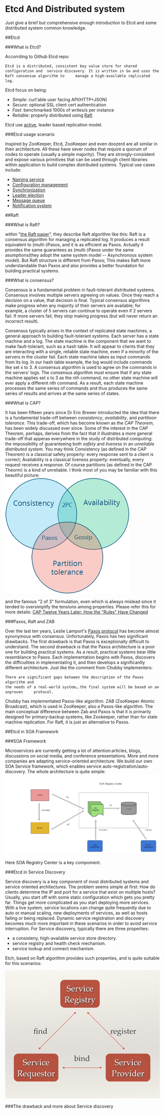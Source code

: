 # Etcd And Distributed system

Just give a brief but comprehensive enough introduction to Etcd and some distributed system common knowledge.

##Etcd

###What is Etcd?
	
Accorrding to Github Etcd repo:

	Etcd is a distributed, consistent key value store for shared configuration and 	service discovery. It is written in Go and uses the Raft consensue algorithm to 	manage a high-available replicated log.

Etcd focus on being:

- _Simple_: curl'able user facing API(HTTP+JSON)
- _Secure_: optional SSL client cert authentication
- _Fast_: benchmarked 1000s of writes/s per instance
- _Reliable_: properly distributed using [Raft][1]

Etcd use [active][2], leader based replication model.

###Etcd usage scenario

Inspired by ZooKeeper, Etcd, ZooKeeper and even doozerd are all similar in their architecture. All these have sever nodes that require a quorum of nodes to operate (usually a simple majority). They are strongly-consistent and expose various primitives that can be used through client libraries within application to build complex distributed systems. Typical use cases include:

- [Naming service][3]
- [Configuration management][4]
- [Synchronization][5]
- [Leader election][6]
- [Message queue][7]
- [Notification system][8]


##Raft

###What is Raft?

within "[the Raft paper][9]", they describe Raft algorithm like this: Raft is a consensus algorithm for managing a replicated log. It produces a result equivalent to (multi-)Paxos, and it is as efficient as Paxos. Actually it provides the same guarantees as (multi-)Paxos under the same asumptions(they adopt the same system model -- Asynchronous system model). But Raft structure is different from Paxos; This makes Raft more understandable than Paxos and also provides a better foundation for building practical systems. 

###What is consensus?

Consensus is a fundamental problem in fault-tolerant distributed systems. Consensus involves multiple servers agreeing on values. Once they reach a decision on a value, that decision is final. Typical consensus algorithms make progress when any majority of their servers are available; for example, a cluster of 5 servers can continue to operate even if 2 servers fail. If more servers fail, they stop making progress (but will never return an incorrect result).

Consensus typically arises in the context of replicated state machines, a general approach to building fault-tolerant systems. Each server has a state machine and a log. The state machine is the component that we want to make fault-tolerant, such as a hash table. It will appear to clients that they are interacting with a single, reliable state machine, even if a minority of the servers in the cluster fail. Each state machine takes as input commands from its log. In our hash table example, the log would include commands like set x to 3. A consensus algorithm is used to agree on the commands in the servers' logs. The consensus algorithm must ensure that if any state machine applies set x to 3 as the nth command, no other state machine will ever apply a different nth command. As a result, each state machine processes the same series of commands and thus produces the same series of results and arrives at the same series of states.

###What is CAP?

It has been fifteen years since Dr Eric Brewer introducted the idea that there is a fundamental trade-off between *consistency*, *availability*, and *partitoon tolerance*. This trade-off, which has become known as the *CAP Theorem*, has been widely discussed ever since. Some of the interest in the CAP Theorem, perhaps, derives from the fact that it illustrates a more general trade-off that apperas everywhere in the study of distributed computing: the impossibility of guaranteeing both *safety* and *liveness* in an *unreliable distributed system*. You may think Consistency (as defined in the CAP Theorem) is a classical safety property: every response sent to a client is correct; Availability is a classical liveness property: eventually, every request receives a response. Of course partitions (as defined in the CAP Theorm) is a kind of unreliable. I think most of you may be familiar with this beautiful picture: 
![CAP](https://raw.githubusercontent.com/AdoHe/Tech_Talk_again/master/images/CAP.png)

and the famous "2 of 3" formulation, even which is always mislead since it tended to oversimplify the tensions among properties. Please refer this for more details: 
[CAP Twelve Years Later: How the "Rules" Have Changed][10]

###Paxos, Raft and ZAB

Over the last ten years, Leslie Lamport's [Paxos protocol][11] has become almost synonymous with consensus. Unfortunately, Paxos has two significant drawbacks. The first drawback is that Paxos is exceptionally difficult to understand. The second drawback is that the Paxos architecture is a poor one for building practical systems. As a result, practical systems bear little resemblance to Paxos. Each implementation begins with Paxos, discovers the difficulities in implementating it, and then develops a significantly different architecture. Just like the comment from Chubby implementers:

	There are significant gaps between the description of the Paxos algorithm and
	the needs of a real-world system….the final system will be based on an unproven 	protocol.
	
Chubby has implementated Paxos-like algorithm. ZAB (ZooKeeper Atomic Broadcast), which is used in ZooKeeper, also a Paxos-like algorithm. The main conceptual difference between Zab and Paxos is that it is primarily designed for primary-backup systems, like Zookeeper, rather than for state machine replication. For Raft, it is just an alternative to Paxos.

##Etcd in SOA Framework

###SOA Framework

Microservices are currently getting a lot of attention:articles, blogs, discussions on social media, and conference presentations. More and more companies are adapting service-oriented architecture. We build our own SOA Service framework, which enables service auto-registration/auto-discovery. The whole architecture is quite simple:
![SOA](https://raw.githubusercontent.com/AdoHe/Baiji/master/Documents/arch.jpg)

Here SOA Registry Center is a key compoment.

###Etcd in Service Discovery

Service discovery is a key component of most distributed systems and service oriented architectures. The problem seems simple at first: How do clients determine the IP and port for a service that exist on multiple hosts? Usually, you start off with some static configuration which gets you pretty far. Things get more complicated as you start deploying more services. With a live system, service locations can change quite frequently due to auto or manual scaling, new deployments of services, as well as hosts failing or being replaced. Dynamic service registration and discovery becomes much more important in these scenarios in order to avoid service interruption. For Service discovery, typically there are three properties:

- a consisteny, high-available service store directory.
- service registry and health check mechanism.
- service lookup and connect mechanism.

Etch, based on Raft algorithm provides such properties, and is quite suitable for this scenarios:

![Service](https://raw.githubusercontent.com/AdoHe/Tech_Talk_again/master/images/0129001.jpg)

###The drawback and more about Service discovery


[1]: http://raftconsensus.github.io/
[2]: http://en.wikipedia.org/wiki/Replication_(computing)
[3]: http://en.wikipedia.org/wiki/Name_service
[4]: http://en.wikipedia.org/wiki/Configuration_management
[5]: http://en.wikipedia.org/wiki/Synchronization
[6]: http://en.wikipedia.org/wiki/Leader_election
[7]: http://en.wikipedia.org/wiki/Message_Queue
[8]: http://en.wikipedia.org/wiki/Notification_system
[9]: http://ramcloud.stanford.edu/raft.pdf
[10]: http://www.infoq.com/articles/cap-twelve-years-later-how-the-rules-have-changed
[11]: http://research.microsoft.com/en-us/um/people/lamport/pubs/lamport-paxos.pdf
